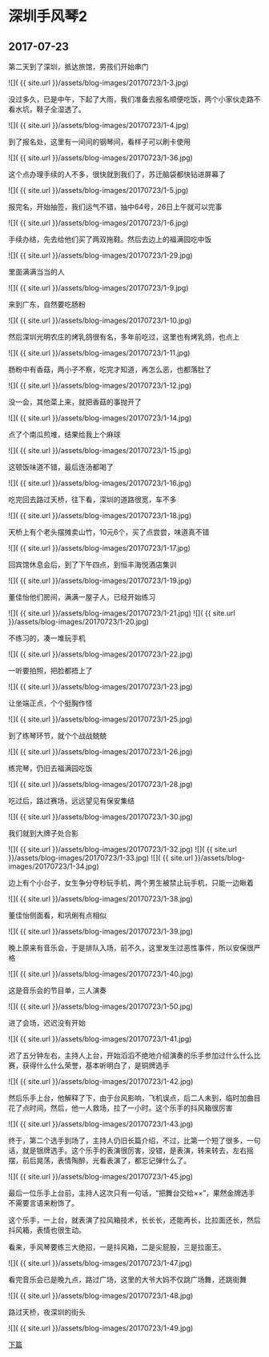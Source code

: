 深圳手风琴2
====================

2017-07-23
------------------------

第二天到了深圳，抵达旅馆，男孩们开始串门

![]( {{ site.url }}/assets/blog-images/20170723/1-3.jpg)

没过多久，已是中午，下起了大雨，我们准备去报名顺便吃饭，两个小家伙走路不看水坑，鞋子全湿透了。

![]( {{ site.url }}/assets/blog-images/20170723/1-4.jpg)

到了报名处，这里有一间间的钢琴间，看样子可以刷卡使用

![]( {{ site.url }}/assets/blog-images/20170723/1-36.jpg)

这个点办理手续的人不多，很快就到我们了，苏迁脑袋都快钻进屏幕了

![]( {{ site.url }}/assets/blog-images/20170723/1-5.jpg)

报完名，开始抽签，我们运气不错，抽中64号，26日上午就可以完事

![]( {{ site.url }}/assets/blog-images/20170723/1-6.jpg)

手续办结，先去给他们买了两双拖鞋。然后去边上的福满园吃中饭

![]( {{ site.url }}/assets/blog-images/20170723/1-29.jpg)

里面满满当当的人

![]( {{ site.url }}/assets/blog-images/20170723/1-9.jpg)

来到广东，自然要吃肠粉

![]( {{ site.url }}/assets/blog-images/20170723/1-10.jpg)

然后深圳光明农庄的烤乳鸽很有名，多年前吃过，这里也有烤乳鸽，也点上

![]( {{ site.url }}/assets/blog-images/20170723/1-11.jpg)

肠粉中有香菇，两小子不察，吃完才知道，再怎么恶，也都落肚了

![]( {{ site.url }}/assets/blog-images/20170723/1-12.jpg)

没一会，其他菜上来，就把香菇的事抛开了

![]( {{ site.url }}/assets/blog-images/20170723/1-14.jpg)

点了个南瓜煎堆，结果给我上个麻球

![]( {{ site.url }}/assets/blog-images/20170723/1-15.jpg)

这顿饭味道不错，最后连汤都喝了

![]( {{ site.url }}/assets/blog-images/20170723/1-16.jpg)

吃完回去路过天桥，往下看，深圳的道路很宽，车不多

![]( {{ site.url }}/assets/blog-images/20170723/1-18.jpg)

天桥上有个老头摆摊卖山竹，10元6个，买了点尝尝，味道真不错

![]( {{ site.url }}/assets/blog-images/20170723/1-17.jpg)

回宾馆休息会后，到了下午四点，到恒丰海悦酒店集训

![]( {{ site.url }}/assets/blog-images/20170723/1-19.jpg)

董佳怡他们房间，满满一屋子人，已经开始练习

![]( {{ site.url }}/assets/blog-images/20170723/1-21.jpg)
![]( {{ site.url }}/assets/blog-images/20170723/1-20.jpg)

不练习的，凑一堆玩手机

![]( {{ site.url }}/assets/blog-images/20170723/1-22.jpg)

一听要拍照，把脸都捂上了

![]( {{ site.url }}/assets/blog-images/20170723/1-23.jpg)

让坐端正点，个个挺胸作怪

![]( {{ site.url }}/assets/blog-images/20170723/1-25.jpg)

到了练琴环节，就个个战战兢兢

![]( {{ site.url }}/assets/blog-images/20170723/1-26.jpg)

练完琴，仍旧去福满园吃饭

![]( {{ site.url }}/assets/blog-images/20170723/1-28.jpg)

吃过后，路过赛场，远远望见有保安集结

![]( {{ site.url }}/assets/blog-images/20170723/1-30.jpg)

我们就到大牌子处合影

![]( {{ site.url }}/assets/blog-images/20170723/1-32.jpg)
![]( {{ site.url }}/assets/blog-images/20170723/1-33.jpg)
![]( {{ site.url }}/assets/blog-images/20170723/1-34.jpg)

边上有个小台子，女生争分夺秒玩手机，两个男生被禁止玩手机，只能一边瞅着

![]( {{ site.url }}/assets/blog-images/20170723/1-38.jpg)

董佳怡侧面看，和巩俐有点相似

![]( {{ site.url }}/assets/blog-images/20170723/1-39.jpg)

晚上原来有音乐会，于是排队入场，前不久，这里发生过恶性事件，所以安保很严格

![]( {{ site.url }}/assets/blog-images/20170723/1-40.jpg)

这是音乐会的节目单，三人演奏

![]( {{ site.url }}/assets/blog-images/20170723/1-50.jpg)

进了会场，迟迟没有开始

![]( {{ site.url }}/assets/blog-images/20170723/1-41.jpg)

迟了五分钟左右，主持人上台，开始滔滔不绝地介绍演奏的乐手参加过什么什么比赛，获得什么什么荣誉，基本听明白了，是铜牌选手

![]( {{ site.url }}/assets/blog-images/20170723/1-42.jpg)

然后乐手上台，他解释了下，由于台风影响，飞机误点，后二人未到，临时加曲目花了点时间，然后，他一人救场，拉了一小时。这个乐手的抖风箱很厉害

![]( {{ site.url }}/assets/blog-images/20170723/1-43.jpg)

终于，第二个选手到场了，主持人仍旧长篇介绍，不过，比第一个短了很多，一句话，就是银牌选手。这个乐手的表演很厉害，没错，是表演，转来转去，左右摇摆，前后晃荡，表情陶醉，光看表演了，都忘记弹什么了。

![]( {{ site.url }}/assets/blog-images/20170723/1-45.jpg)

最后一位乐手上台前，主持人这次只有一句话，“把舞台交给××”，果然金牌选手不需要言语来粉饰了。

这个乐手，一上台，就表演了拉风箱技术，长长长，还能再长，比拉面还长，然后抖风箱，表情也很生动。

看来，手风琴要练三大绝招，一是抖风箱，二是尖屁股，三是拉面王。

![]( {{ site.url }}/assets/blog-images/20170723/1-47.jpg)

看完音乐会已是晚九点，路过广场，这里的大爷大妈不仅跳广场舞，还跳街舞

![]( {{ site.url }}/assets/blog-images/20170723/1-48.jpg)

路过天桥，夜深圳的街头

![]( {{ site.url }}/assets/blog-images/20170723/1-49.jpg)

[下篇](/2017/07/24/深圳手风琴3.html)